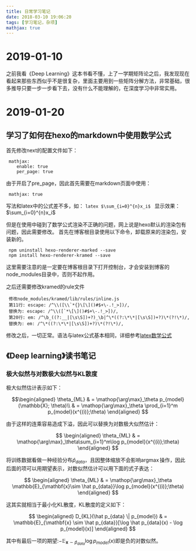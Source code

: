 ```yaml
---
title: 日常学习笔记
date: 2018-03-10 19:06:20
tags: [学习笔记，杂项]
mathjax: true
---
```

# 2019-01-10

之前我看《Deep Learning》这本书看不懂，上了一学期矩阵论之后，我发现现在看起来那些东西似乎不是很复杂，里面主要用到一些矩阵分解方法，非常基础，很多推导只要一步一步看下去，没有什么不能理解的，在深度学习中非常实用。

# 2019-01-20

## 学习了如何在hexo的markdown中使用数学公式
首先修改next的配置文件如下：

     mathjax:
        enable: true
        per_page: true

由于开启了pre_page，因此首先需要在markdown页面中使用：

     mathjax: true

写法和latex中的公式差不多，如：
     ```latex
        $\sum_{i=0}^{n}x_i$
     ```
显示效果：$\sum_{i=0}^{n}x_i$

但是在使用中碰到了数学公式渲染不正确的问题，网上说是hexo默认的渲染包有问题，因此需要修改。
首先在博客根目录使用以下命令，卸载原来的渲染包，安装新的。

     npm uninstall hexo-renderer-marked --save
     npm install hexo-renderer-kramed --save

这里需要注意的是一定要在博客根目录下打开控制台，才会安装到博客的node_modules目录中，否则不起作用。

之后还需要修改kramed的rule文件

     修改node_modules/kramed/lib/rules/inline.js
     第11行: escape: /^\\([\\`*{}\[\]()#$+\-.!_>])/,
     替换为: escape: /^\\([`*\[\]()#$+\-.!_>])/,
     第20行: em: /^\b_((?:__|[\s\S])+?)_\b|^\*((?:\*\*|[\s\S])+?)\*(?!\*)/,
     替换为: em: /^\*((?:\*\*|[\s\S])+?)\*(?!\*)/,

修改之后，一切正常。语法与latex公式基本相同，详细参考[latex数学公式](https://www.luogu.org/blog/IowaBattleship/latex-gong-shi-tai-quan)

## 《Deep learning》读书笔记
### 极大似然与对数极大似然与KL散度
极大似然估计表示如下：

$$\begin{aligned}
\theta_{ML}  & = \mathop{\arg\max}_\theta p_{model}(\mathbb{X}; \theta)\\
& = \mathop{\arg\max}_\theta \prod_{i=1}^m p_{model}(x^{(i)};\theta)
\end{aligned}
$$

由于这样的连乘容易造成下溢，因此可以替换为对数极大似然估计：

$$
\begin{aligned}
\theta_{ML} & = \mathop{\arg\max}_\theta\sum_{i=1}^m\log p_{model}(x^{(i)};\theta)
\end{aligned}
$$

将训练数据看做一种经验分布$\hat p_{data}$，且因整体缩放不会影响$\mathop{\arg\max}$操作，因此后面的项可以用期望表示，对数似然估计可以用下面的式子表达：

$$
\begin{aligned}
\theta_{ML} & = \mathop{\arg\max}_\theta \mathbb{E}_{\mathbf{x}\sim \hat p_{data}}\log p_{model}(x^{(i)};\theta)
\end{aligned}
$$

这其实就相当于最小化KL散度，KL散度的定义如下：

$$
\begin{aligned}
    D_{KL}(\hat p_{data} \| p_{model}) & = \mathbb{E}_{\mathbf{x} \sim \hat p_{data}}[\log \hat p_{data}(x) - \log p_{model}(x)]
\end{aligned}
$$

其中有最后一项的期望:$-\mathbb{E}_{\mathbf{x} \sim \hat p_{data}} \log p_{model}(x)$即是负的对数似然。
